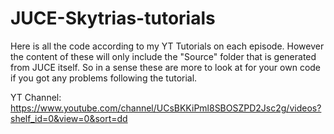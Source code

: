 # JUCE-Skytrias-tutorials

Here is all the code according to my YT Tutorials on each episode. 
However the content of these will only include the "Source" folder that is generated from JUCE itself. So in a sense these are more to look at for your own code if you got any problems following the tutorial.

YT Channel: https://www.youtube.com/channel/UCsBKKiPml8SBOSZPD2Jsc2g/videos?shelf_id=0&view=0&sort=dd
